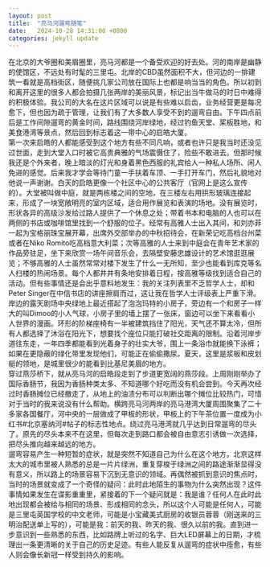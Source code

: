 ```yaml
---
layout: post
title:  "亮马河遛弯随笔"
date:   2024-10-28 14:31:00 +0800
categories: jekyll update
---
```


在北京的大爷圈和美眉圈里，亮马河都是一个备受欢迎的好去处。河的南岸是幽静的使馆区，不远处有时髦的三里屯。北岸的CBD虽然面积不大，但河边的一排建筑一看就是高档街区，随便挑几家公司放在国际上也都是响当当的角色。所以初到和离开这里的很多人都会拍摄几张两岸的美丽风景，标记出当牛做马的时日中难得的积极体验。我公司的大名在这片区域可以说是有些难以启齿，业务经营更是每况愈下，但也因为疏于管理，让我们有了大多数人享受不到的遛弯自由。下午四点前后是工作间隙遛弯的黄金时间，路线围绕河岸绿地，经过钓鱼天堂、桨板胜地，和美食港湾等景点，然后回到标志着这一带中心的启皓大厦。
<br>
第一次来启皓的人都能感受到这个地方有些不同凡响，或者也许只是我当时还没见过世面，走到大堂入口时被它高贵典雅的气场震慑住了，险些不敢进去。但那时候我还是个外来者，晚上暗淡的灯光和身着黑色西服的礼宾给人一种私人场所、闲人免进的感觉。后来我才学会等待门童一手扶着车顶、一手打开车门，然后礼貌地对他说一声谢谢。白天的启皓更像一个社区中心的公共客厅（官网上是这么宣传的）。大堂被叫做中庭，就是两栋楼之间的空地，在三楼左右用拱形玻璃连接起来，形成了一块宽敞明亮的室内区域，适合用作展览和表演的场地。没有展览时，形状各异的高级沙发给过路人提供了一个休息之处；带着书本和电脑的人也可以在两侧的书店或咖啡馆里找到一个舒服的位子。经常有高雅人士出入其间，和刘亦菲一起为宝格丽珠宝展开幕，出席外交部举办的中秋招待会，在新荣记吃高档台州菜或者在Niko Romito吃高档意大利菜；次等高雅的人士来到中庭会在青年艺术家的作品旁驻足，坐下来欣赏一场午间音乐会，去隔壁安藤忠雄设计的艺术馆逛逛展览；不够高雅的人士虽然常常对楼下发生了什么一无所知，至少也能看到库克等名人扫楼的热闹场景。每个人都井井有条地安排着日程，按高雅等级找到适合自己的活动。但有些事情还是会出乎意料地发生：我的关注列表里不乏哲学人士，却和Peter Singer在中信书店的讲座擦肩而过，这让我在哲学人士评级表上严重下滑。
<br>
岸边的露天剧场中央绿地上最近搭起了泡泡玛特的小房子，旁边有一个和房子一样大的叫Dimoo的小人气球，小房子里的墙上摆了一张床，窗边可以坐下来看看小人世界的漫画。环形的阶梯座椅有一半被建筑挡住了阳光，天气还不算太冷，但所有人都选择了沐浴在阳光下，想要找个座位只能打破社交距离的限制。沿着河岸步道往东走，一年四季都能看到光着身子的壮实大爷，围上一条浴巾就能换下泳裤；如果在更隐蔽的绿化带里发现他们，可能正在偷偷撒尿。夏天，这里是浆板和皮划艇的领地，是城里很少的能看到比基尼美眉的地方。
<br>
穿过燕莎桥下，就从亮马河的启皓段走到了步道更宽阔的燕莎段。上周刚刚举办了国际香肠节，我因为香肠种类太多、不知道哪个好吃而没有机会尝到。今天再次经过时香肠摊位已经撤走了，从地上的油渍分布可以判断出哪个摊位比较热门，可惜对于当时的我来说没有什么帮助。横跨亮马河两岸的亮马港湾大厦周围聚集了二十多家各国餐厅，河中央的一层做成了甲板的形状，甲板上的下午茶位置一度成为小红书#北京塞纳河#帖子的标志性地点。绕过亮马港湾就几乎达到日常遛弯的尽头了。原先的尽头本来不在这里，但每次走到路口都会被自由意志引诱做一次选择，把尽头推向越来越远的地方。
<br>
遛弯容易产生一种短暂的症状，就是突然不知道自己为什么在这个地方。北京这样太大的城市里被人熟悉的总是一片片绿洲，重复穿梭于绿洲之间的路途渐渐显得没有意义，所以路上的场景容易下沉到无意识的领域。再偶然被抓到意识的焦点时，当时的场景就变成了一个奇怪的疑问：此时此地陌生的事物为什么突然出现？这件事情如果发生在谍影重重里，紧接着的下一个疑问就是：我是谁？任何人在此时此地出现都会被给与相同的场景、形成相同的念头，所以这个人可能是任何人，可能是三里屯英国学校的中文老师，可能是小宝藏美式厨房的收银员蓉蓉（刚送来的三明治配送单上写的），可能是我：前天的我、昨天的我、很久以前的我。直到进一步意识到一些熟悉的东西，比如路牌上听过的名字、巨大LED屏幕上的日期，才梳理出一条更清晰的关于自己的历史足迹。有些人能反复从遛弯的症状中痊愈，有些人则会像长新冠一样受到持久的影响。
